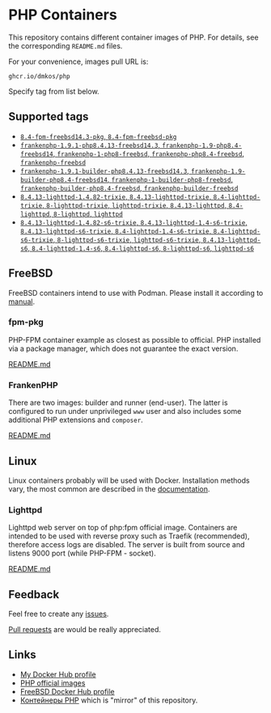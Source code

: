 # PHP Containers

This repository contains different container images of PHP. For details, see
the corresponding `README.md` files.

For your convenience, images pull URL is:

```
ghcr.io/dmkos/php
```

Specify tag from list below.

## Supported tags

* [`8.4-fpm-freebsd14.3-pkg`, `8.4-fpm-freebsd-pkg`](./freebsd/fpm-pkg/8.4/Containerfile)
* [`frankenphp-1.9.1-php8.4.13-freebsd14.3`, `frankenphp-1.9-php8.4-freebsd14`, `frankenphp-1-php8-freebsd`, `frankenphp-php8.4-freebsd`, `frankenphp-freebsd`](./freebsd/frankenphp/8.4-14.3/runner.containerfile)
* [`frankenphp-1.9.1-builder-php8.4.13-freebsd14.3`, `frankenphp-1.9-builder-php8.4-freebsd14`, `frankenphp-1-builder-php8-freebsd`, `frankenphp-builder-php8.4-freebsd`, `frankenphp-builder-freebsd`](./freebsd/frankenphp/8.4-14.3/builder.containerfile)
* [`8.4.13-lighttpd-1.4.82-trixie`, `8.4.13-lighttpd-trixie`, `8.4-lighttpd-trixie`, `8-lighttpd-trixie`, `lighttpd-trixie`, `8.4.13-lighttpd`, `8.4-lighttpd`, `8-lighttpd`, `lighttpd`](./linux/lighttpd/8.4/trixie/Dockerfile)
* [`8.4.13-lighttpd-1.4.82-s6-trixie`, `8.4.13-lighttpd-1.4-s6-trixie`, `8.4.13-lighttpd-s6-trixie`, `8.4-lighttpd-1.4-s6-trixie`, `8.4-lighttpd-s6-trixie`, `8-lighttpd-s6-trixie`, `lighttpd-s6-trixie`, `8.4.13-lighttpd-s6`, `8.4-lighttpd-1.4-s6`, `8.4-lighttpd-s6`, `8-lighttpd-s6`, `lighttpd-s6`](./linux/lighttpd/8.4/trixie/s6.dockerfile)

## FreeBSD

FreeBSD containers intend to use with Podman. Please install it according to
[manual](https://podman.io/docs/installation#installing-on-freebsd-140).

### fpm-pkg

PHP-FPM container example as closest as possible to official. PHP installed
via a package manager, which does not guarantee the exact version.

[README.md](./freebsd/fpm-pkg/README.md)

### FrankenPHP

There are two images: builder and runner (end-user). The latter is configured
to run under unprivileged `www` user and also includes some additional PHP
extensions and `composer`.

[README.md](./freebsd/frankenphp/README.md)

## Linux

Linux containers probably will be used with Docker. Installation methods vary,
the most common are described in the [documentation](https://docs.docker.com/engine/install/).

### Lighttpd

Lighttpd web server on top of php:fpm official image. Containers are intended
to be used with reverse proxy such as Traefik (recommended), therefore access
logs are disabled. The server is built from source and listens 9000 port
(while PHP-FPM - socket).

[README.md](./linux/lighttpd/README.md)

## Feedback

Feel free to create any [issues](https://github.com/dmkos/php-containers/issues).

[Pull requests](https://github.com/dmkos/php-containers/pulls) are would be really appreciated.

## Links

* [My Docker Hub profile](https://hub.docker.com/u/dmkos)
* [PHP official images](https://hub.docker.com/_/php)
* [FreeBSD Docker Hub profile](https://hub.docker.com/u/freebsd)
* [Контейнеры PHP](https://git.dmkos.ru/containers/php) which is "mirror"
of this repository.

